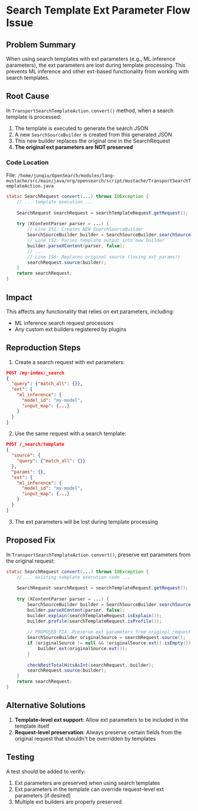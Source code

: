 # Search Template Ext Parameter Flow Issue

## Problem Summary

When using search templates with ext parameters (e.g., ML inference parameters), the ext parameters are lost during template processing. This prevents ML inference and other ext-based functionality from working with search templates.

## Root Cause

In `TransportSearchTemplateAction.convert()` method, when a search template is processed:

1. The template is executed to generate the search JSON
2. A new `SearchSourceBuilder` is created from this generated JSON
3. This new builder replaces the original one in the SearchRequest
4. **The original ext parameters are NOT preserved**

### Code Location

File: `/home/junqiu/OpenSearch/modules/lang-mustache/src/main/java/org/opensearch/script/mustache/TransportSearchTemplateAction.java`

```java
static SearchRequest convert(...) throws IOException {
    // ... template execution ...
    
    SearchRequest searchRequest = searchTemplateRequest.getRequest();
    
    try (XContentParser parser = ...) {
        // Line 151: Creates NEW SearchSourceBuilder
        SearchSourceBuilder builder = SearchSourceBuilder.searchSource();
        // Line 152: Parses template output into new builder
        builder.parseXContent(parser, false);
        // ...
        // Line 156: Replaces original source (losing ext params!)
        searchRequest.source(builder);
    }
    return searchRequest;
}
```

## Impact

This affects any functionality that relies on ext parameters, including:
- ML inference search request processors
- Any custom ext builders registered by plugins

## Reproduction Steps

1. Create a search request with ext parameters:
```json
POST /my-index/_search
{
  "query": {"match_all": {}},
  "ext": {
    "ml_inference": {
      "model_id": "my-model",
      "input_map": {...}
    }
  }
}
```

2. Use the same request with a search template:
```json
POST /_search/template
{
  "source": {
    "query": {"match_all": {}}
  },
  "params": {},
  "ext": {
    "ml_inference": {
      "model_id": "my-model", 
      "input_map": {...}
    }
  }
}
```

3. The ext parameters will be lost during template processing

## Proposed Fix

In `TransportSearchTemplateAction.convert()`, preserve ext parameters from the original request:

```java
static SearchRequest convert(...) throws IOException {
    // ... existing template execution code ...
    
    SearchRequest searchRequest = searchTemplateRequest.getRequest();
    
    try (XContentParser parser = ...) {
        SearchSourceBuilder builder = SearchSourceBuilder.searchSource();
        builder.parseXContent(parser, false);
        builder.explain(searchTemplateRequest.isExplain());
        builder.profile(searchTemplateRequest.isProfile());
        
        // PROPOSED FIX: Preserve ext parameters from original request
        SearchSourceBuilder originalSource = searchRequest.source();
        if (originalSource != null && !originalSource.ext().isEmpty()) {
            builder.ext(originalSource.ext());
        }
        
        checkRestTotalHitsAsInt(searchRequest, builder);
        searchRequest.source(builder);
    }
    return searchRequest;
}
```

## Alternative Solutions

1. **Template-level ext support**: Allow ext parameters to be included in the template itself
2. **Request-level preservation**: Always preserve certain fields from the original request that shouldn't be overridden by templates

## Testing

A test should be added to verify:
1. Ext parameters are preserved when using search templates
2. Ext parameters in the template can override request-level ext parameters (if desired)
3. Multiple ext builders are properly preserved